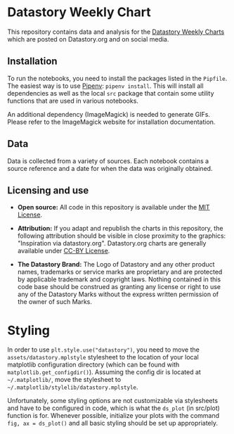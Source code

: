 # Datastory Weekly Chart
This repository contains data and analysis for the [Datastory Weekly Charts](https://datastory.org/sv/veckans-graf) which are posted on Datastory.org and on social media.

## Installation

To run the notebooks, you need to install the packages listed in the `Pipfile`. The easiest way is to use [Pipenv](https://pipenv.readthedocs.io/en/latest/): `pipenv install`. This will install all dependencies as well as the local `src` package that contain some utility functions that are used in various notebooks.

An additional dependency (ImageMagick) is needed to generate GIFs. Please refer to the ImageMagick website for installation documentation.

## Data
Data is collected from a variety of sources. Each notebook contains a source reference and a date for when the data was originally obtained.

## Licensing and use

- **Open source:** All code in this repository is available under the [MIT License](https://github.com/datastory-org/weekly-chart/blob/master/LICENSE).

- **Attribution:** If you adapt and republish the charts in this repository, the following attribution should be visible in close proximity to the graphics: "Inspiration via datastory.org". Datastory.org charts are generally available under [CC-BY License](https://creativecommons.org/licenses/by-sa/3.0/).

- **The Datastory Brand:** The Logo of Datastory and any other product names, trademarks or service marks are proprietary and are protected by applicable trademark and copyright laws. Nothing contained in this code base should be construed as granting any license or right to use any of the Datastory Marks without the express written permission of the owner of such Marks.

# Styling
In order to use `plt.style.use("datastory")`, you need to move the `assets/datastory.mplstyle` stylesheet to the location of your local matplotlib configuration directory (which can be found with `matplotlib.get_configdir()`). Assuming the config dir is located at `~/.matplotlib/`, move the stylesheet to `~/.matplotlib/stylelib/datastory.mplstyle`.

Unfortunately, some styling options are not customizable via stylesheets and have to be configured in code, which is what the `ds_plot` (in src/plot) function is for. Whenever possible, initialize your plots with the command `fig, ax = ds_plot()` and all basic styling should be set up appropriately.


